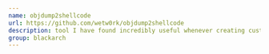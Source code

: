 ```yaml
---
name: objdump2shellcode
url: https://github.com/wetw0rk/objdump2shellcode
description: tool I have found incredibly useful whenever creating custom shellcode. URL : https://github.com/wetw0rk/objdump2shellcode Groups : blackarch blackarch-binary blackarch-misc
group: blackarch
---
```

